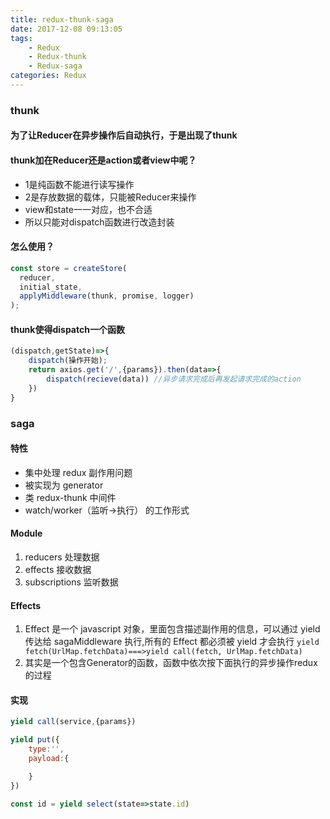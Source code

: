 ```yaml
---
title: redux-thunk-saga
date: 2017-12-08 09:13:05
tags:
    - Redux
    - Redux-thunk
    - Redux-saga
categories: Redux
---
```

### thunk
#### 为了让Reducer在异步操作后自动执行，于是出现了thunk
#### thunk加在Reducer还是action或者view中呢？
- 1是纯函数不能进行读写操作
- 2是存放数据的载体，只能被Reducer来操作
- view和state一一对应，也不合适
- 所以只能对dispatch函数进行改造封装
<!--more-->
#### 怎么使用？

```js
const store = createStore(
  reducer,
  initial_state,
  applyMiddleware(thunk, promise, logger)
);
```
#### thunk使得dispatch一个函数

```js
(dispatch,getState)=>{
    dispatch(操作开始);
    return axios.get('/',{params}).then(data=>{
        dispatch(recieve(data)) //异步请求完成后再发起请求完成的action
    })
}
```

### saga
#### 特性
- 集中处理 redux 副作用问题
- 被实现为 generator
- 类 redux-thunk 中间件
- watch/worker（监听->执行） 的工作形式
#### Module
1. reducers 处理数据
2. effects   接收数据
3. subscriptions 监听数据
#### Effects
1. Effect 是一个 javascript 对象，里面包含描述副作用的信息，可以通过 yield 传达给 sagaMiddleware 执行,所有的 Effect 都必须被 yield 才会执行
`yield fetch(UrlMap.fetchData)===>yield call(fetch, UrlMap.fetchData)`
2. 其实是一个包含Generator的函数，函数中依次按下面执行的异步操作redux的过程
#### 实现
```js
yield call(service,{params})

yield put({
    type:'',
    payload:{

    }
})

const id = yield select(state=>state.id)
```